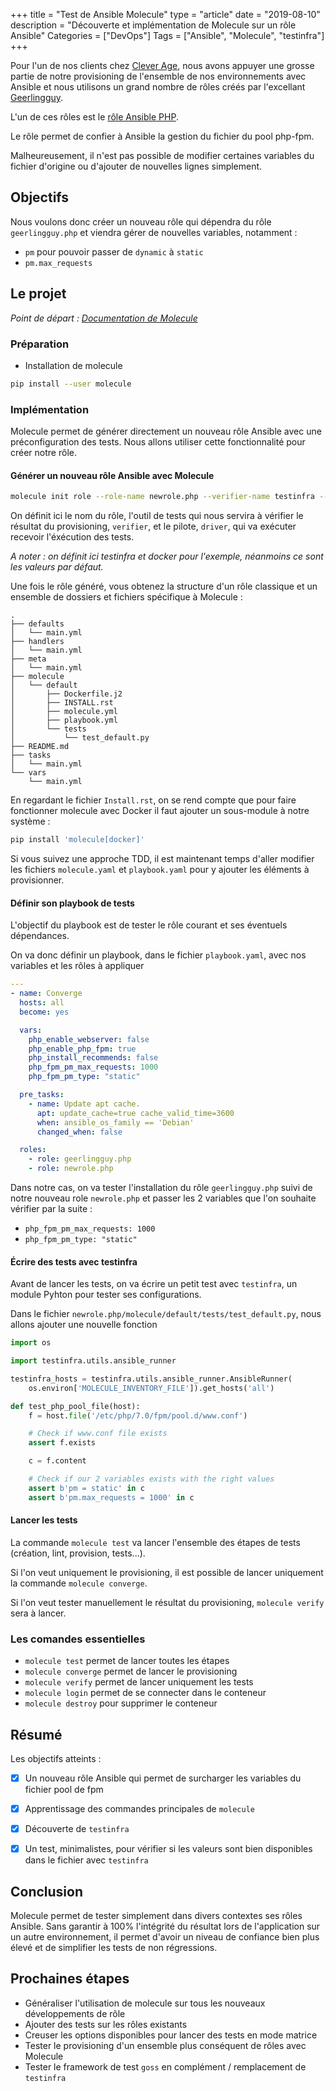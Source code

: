 +++
title = "Test de Ansible Molecule"
type = "article"
date = "2019-08-10"
description = "Découverte et implémentation de Molecule sur un rôle Ansible"
Categories = ["DevOps"]
Tags = ["Ansible", "Molecule", "testinfra"]
+++

Pour l'un de nos clients chez [Clever Age](https://www.clever-age.com), nous avons appuyer une grosse partie de notre provisioning de l'ensemble de nos environnements avec Ansible et nous utilisons un grand nombre de rôles créés par l'excellant [Geerlingguy](https://github.com/geerlingguy).

L'un de ces rôles est le [rôle Ansible PHP](https://github.com/geerlingguy/ansible-role-php).

Le rôle permet de confier à Ansible la gestion du fichier du pool php-fpm.

Malheureusement, il n'est pas possible de modifier certaines variables du fichier d'origine ou d'ajouter de nouvelles lignes simplement.



## Objectifs

Nous voulons donc créer un nouveau rôle qui dépendra du rôle `geerlingguy.php` et viendra gérer de nouvelles variables, notamment&nbsp;:

* `pm` pour pouvoir passer de `dynamic` à `static`
* `pm.max_requests`



## Le projet

_Point de départ&nbsp;: [Documentation de Molecule](https://molecule.readthedocs.io/en/stable/)_



### Préparation

* Installation de molecule

``` bash
pip install --user molecule
```



### Implémentation

Molecule permet de générer directement un nouveau rôle Ansible avec une préconfiguration des tests.
Nous allons utiliser cette fonctionnalité pour créer notre rôle.



#### Générer un nouveau rôle Ansible avec Molecule

```bash
molecule init role --role-name newrole.php --verifier-name testinfra --driver-name docker
```

On définit ici le nom du rôle, l'outil de tests qui nous servira à vérifier le résultat du provisioning, `verifier`, et le pilote, `driver`, qui va exécuter recevoir l'éxécution des tests.

_A noter : on définit ici testinfra et docker pour l'exemple, néanmoins ce sont les valeurs par défaut._

Une fois le rôle généré, vous obtenez la structure d'un rôle classique et un ensemble de dossiers et fichiers spécifique à Molecule&nbsp;: 

```
.
├── defaults
│   └── main.yml
├── handlers
│   └── main.yml
├── meta
│   └── main.yml
├── molecule
│   └── default
│       ├── Dockerfile.j2
│       ├── INSTALL.rst
│       ├── molecule.yml
│       ├── playbook.yml
│       └── tests
│           └── test_default.py
├── README.md
├── tasks
│   └── main.yml
└── vars
    └── main.yml
```

En regardant le fichier `Install.rst`, on se rend compte que pour faire fonctionner molecule avec Docker il faut ajouter un sous-module à notre système&nbsp;:

```bash
pip install 'molecule[docker]'
```

Si vous suivez une approche TDD, il est maintenant temps d'aller modifier les fichiers `molecule.yaml` et `playbook.yaml` pour y ajouter les éléments à provisionner.



#### Définir son playbook de tests



L'objectif du playbook est de tester le rôle courant et ses éventuels dépendances.



On va donc définir un playbook, dans le fichier `playbook.yaml`, avec nos variables et les rôles à appliquer

```yaml
---
- name: Converge
  hosts: all
  become: yes

  vars:
    php_enable_webserver: false
    php_enable_php_fpm: true
    php_install_recommends: false
    php_fpm_pm_max_requests: 1000
    php_fpm_pm_type: "static"

  pre_tasks:
    - name: Update apt cache.
      apt: update_cache=true cache_valid_time=3600
      when: ansible_os_family == 'Debian'
      changed_when: false

  roles:
    - role: geerlingguy.php
    - role: newrole.php

```



Dans notre cas, on va tester l'installation du rôle `geerlingguy.php` suivi de notre nouveau role `newrole.php` et passer les 2 variables que l'on souhaite vérifier par la suite : 

* `php_fpm_pm_max_requests: 1000`
* `php_fpm_pm_type: "static"`



#### Écrire des tests avec testinfra



Avant de lancer les tests, on va écrire un petit test avec `testinfra`, un module Pyhton pour tester ses configurations.



Dans le fichier `newrole.php/molecule/default/tests/test_default.py`, nous allons ajouter une nouvelle fonction

```python
import os

import testinfra.utils.ansible_runner

testinfra_hosts = testinfra.utils.ansible_runner.AnsibleRunner(
    os.environ['MOLECULE_INVENTORY_FILE']).get_hosts('all')

def test_php_pool_file(host):
    f = host.file('/etc/php/7.0/fpm/pool.d/www.conf')

    # Check if www.conf file exists
    assert f.exists

    c = f.content

    # Check if our 2 variables exists with the right values
    assert b'pm = static' in c
    assert b'pm.max_requests = 1000' in c

```



#### Lancer les tests

La commande `molecule test` va lancer l'ensemble des étapes de tests (création, lint, provision, tests...).

Si l'on veut uniquement le provisioning, il est possible de lancer uniquement la commande `molecule converge`.

Si l'on veut tester manuellement le résultat du provisioning, `molecule verify` sera à lancer.



### Les comandes essentielles

* `molecule test` permet de lancer toutes les étapes
* `molecule converge` permet de lancer le provisioning
* `molecule verify` permet de lancer uniquement les tests
* `molecule login` permet de se connecter dans le conteneur
* `molecule destroy` pour supprimer le conteneur



## Résumé

Les objectifs atteints :

* [x] Un nouveau rôle Ansible qui permet de surcharger les variables du fichier pool de fpm
* [x] Apprentissage des commandes principales de `molecule`
* [x] Découverte de `testinfra`
* [x] Un test, minimalistes, pour vérifier si les valeurs sont bien disponibles dans le fichier avec `testinfra`



## Conclusion



Molecule permet de tester simplement dans divers contextes ses rôles Ansible.
Sans garantir à 100% l'intégrité du résultat lors de l'application sur un autre environnement, il permet d'avoir un niveau de confiance bien plus élevé et de simplifier les tests de non régressions.





## Prochaines étapes



* Généraliser l'utilisation de molecule sur tous les nouveaux développements de rôle
* Ajouter des tests sur les rôles existants
* Creuser les options disponibles pour lancer des tests en mode matrice
* Tester le provisioning d'un ensemble plus conséquent de rôles avec Molecule
* Tester le framework de test `goss` en complément / remplacement de `testinfra`






